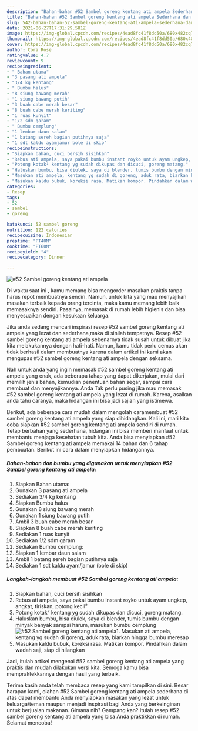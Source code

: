 ```yaml
---
description: "Bahan-bahan #52 Sambel goreng kentang ati ampela Sederhana dan Mudah Dibuat"
title: "Bahan-bahan #52 Sambel goreng kentang ati ampela Sederhana dan Mudah Dibuat"
slug: 542-bahan-bahan-52-sambel-goreng-kentang-ati-ampela-sederhana-dan-mudah-dibuat
date: 2021-06-27T17:31:29.581Z
image: https://img-global.cpcdn.com/recipes/4ead8fc41f8dd50a/680x482cq70/52-sambel-goreng-kentang-ati-ampela-foto-resep-utama.jpg
thumbnail: https://img-global.cpcdn.com/recipes/4ead8fc41f8dd50a/680x482cq70/52-sambel-goreng-kentang-ati-ampela-foto-resep-utama.jpg
cover: https://img-global.cpcdn.com/recipes/4ead8fc41f8dd50a/680x482cq70/52-sambel-goreng-kentang-ati-ampela-foto-resep-utama.jpg
author: Cora Rose
ratingvalue: 4.7
reviewcount: 9
recipeingredient:
- " Bahan utama"
- "3 pasang ati ampela"
- "3/4 kg kentang"
- " Bumbu halus"
- "8 siung bawang merah"
- "1 siung bawang putih"
- "3 buah cabe merah besar"
- "8 buah cabe merah keriting"
- "1 ruas kunyit"
- "1/2 sdm garam"
- " Bumbu cemplung"
- "1 lembar daun salam"
- "1 batang sereh bagian putihnya saja"
- "1 sdt kaldu ayamjamur bole di skip"
recipeinstructions:
- "Siapkan bahan, cuci bersih sisihkan"
- "Rebus ati ampela, saya pakai bumbu instant royko untuk ayam ungkep, angkat, tiriskan, potong kecil²"
- "Potong kotak² kentang yg sudah dikupas dan dicuci, goreng matang."
- "Haluskan bumbu, bisa diulek, saya di blender, tumis bumbu dengan minyak banyak sampai harum, masukan bumbu cemplung"
- "Masukan ati ampela, kentang yg sudah di goreng, aduk rata, biarkan hingga bumbu meresap"
- "Masukan kaldu bubuk, koreksi rasa. Matikan kompor. Pindahkan dalam wadah saji, siap di hilangkan"
categories:
- Resep
tags:
- 52
- sambel
- goreng

katakunci: 52 sambel goreng 
nutrition: 122 calories
recipecuisine: Indonesian
preptime: "PT40M"
cooktime: "PT60M"
recipeyield: "4"
recipecategory: Dinner

---
```



![#52 Sambel goreng kentang ati ampela](https://img-global.cpcdn.com/recipes/4ead8fc41f8dd50a/680x482cq70/52-sambel-goreng-kentang-ati-ampela-foto-resep-utama.jpg)

Di waktu  saat ini , kamu memang bisa mengorder masakan praktis tanpa harus repot membuatnya sendiri. Namun, untuk kita yang mau menyajikan masakan terbaik kepada orang tercinta, maka kamu memang lebih baik memasaknya sendiri. Pasalnya, memasak di rumah lebih higienis dan bisa menyesuaikan dengan kesukaan keluarga.

Jika anda sedang mencari inspirasi resep #52 sambel goreng kentang ati ampela yang lezat dan sederhana,maka di sinilah tempatnya. Resep #52 sambel goreng kentang ati ampela  sebenarnya tidak susah untuk dibuat jika kita melakukannya dengan hati-hati. Namun, kamu tidak perlu cemas akan tidak berhasil dalam membuatnya 
karena dalam artikel ini kami akan mengupas #52 sambel goreng kentang ati ampela dengan seksama.  



Nah untuk anda yang ingin memasak #52 sambel goreng kentang ati ampela yang enak, ada beberapa tahap yang dapat dikerjakan, mulai dari memilih jenis bahan, kemudian penentuan bahan segar, sampai cara membuat dan menyajikannya. Anda Tak perlu pusing jika mau memasak #52 sambel goreng kentang ati ampela yang lezat di rumah. Karena, asalkan anda  tahu caranya, maka hidangan ini bisa jadi sajian yang istimewa.

Berikut, ada beberapa cara mudah dalam mengolah caramembuat #52 sambel goreng kentang ati ampela yang siap dihidangkan. Kali ini, mari kita coba siapkan #52 sambel goreng kentang ati ampela sendiri di rumah. Tetap berbahan yang sederhana, hidangan ini bisa memberi manfaat untuk membantu menjaga kesehatan tubuh kita. Anda bisa menyiapkan #52 Sambel goreng kentang ati ampela memakai 14 bahan dan 6 tahap pembuatan. Berikut ini cara dalam menyiapkan hidangannya.

<!--inarticleads1-->

##### Bahan-bahan dan bumbu yang digunakan untuk menyiapkan #52 Sambel goreng kentang ati ampela:

1. Siapkan  Bahan utama:
1. Gunakan 3 pasang ati ampela
1. Sediakan 3/4 kg kentang
1. Siapkan  Bumbu halus
1. Gunakan 8 siung bawang merah
1. Gunakan 1 siung bawang putih
1. Ambil 3 buah cabe merah besar
1. Siapkan 8 buah cabe merah keriting
1. Sediakan 1 ruas kunyit
1. Sediakan 1/2 sdm garam
1. Sediakan  Bumbu cemplung:
1. Siapkan 1 lembar daun salam
1. Ambil 1 batang sereh bagian putihnya saja
1. Sediakan 1 sdt kaldu ayam/jamur (bole di skip)




<!--inarticleads2-->

##### Langkah-langkah membuat #52 Sambel goreng kentang ati ampela:

1. Siapkan bahan, cuci bersih sisihkan
1. Rebus ati ampela, saya pakai bumbu instant royko untuk ayam ungkep, angkat, tiriskan, potong kecil²
1. Potong kotak² kentang yg sudah dikupas dan dicuci, goreng matang.
1. Haluskan bumbu, bisa diulek, saya di blender, tumis bumbu dengan minyak banyak sampai harum, masukan bumbu cemplung
<img src="//assets-global.cpcdn.com/assets/icons/button_play-2c75c40dde080a61004c1f40b05d8f140eaff45d7e9e6481dc71c63d2e7c4909.png" alt="#52 Sambel goreng kentang ati ampela">1. Masukan ati ampela, kentang yg sudah di goreng, aduk rata, biarkan hingga bumbu meresap
1. Masukan kaldu bubuk, koreksi rasa. Matikan kompor. Pindahkan dalam wadah saji, siap di hilangkan




Jadi, itulah artikel mengenai  #52 sambel goreng kentang ati ampela  yang praktis dan mudah dilakukan versi kita. Semoga kamu bisa mempraktekkannya dengan hasil yang terbaik. 

Terima kasih anda telah membaca resep yang kami tampilkan di sini. Besar harapan kami, olahan  #52 Sambel goreng kentang ati ampela sederhana di atas dapat membantu Anda menyiapkan masakan yang lezat untuk keluarga/teman maupun menjadi inspirasi bagi Anda yang berkeinginan untuk berjualan makanan. Gimana nih? Gampang kan? Itulah resep #52 sambel goreng kentang ati ampela yang bisa Anda praktikkan di rumah. Selamat mencoba!

